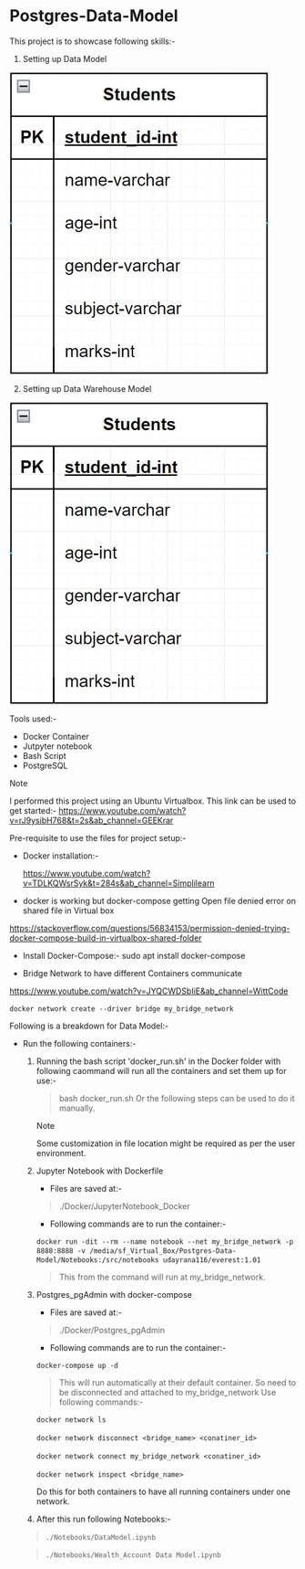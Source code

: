 # Postgres-Data-Model

This project is to showcase following skills:-
1. Setting up Data Model

![Alt text](./Images/Studends_DataModel.jpg "students table")

2. Setting up Data Warehouse Model

![Alt text](./Images/Studends_DataModel.jpg "a title")

Tools used:-
- Docker Container
- Jutpyter notebook
- Bash Script
- PostgreSQL

> [!NOTE]
> I performed this project using an Ubuntu Virtualbox.
> This link can be used to get started:-
> https://www.youtube.com/watch?v=rJ9ysibH768&t=2s&ab_channel=GEEKrar

Pre-requisite to use the files for project setup:-
- Docker installation:-

    https://www.youtube.com/watch?v=TDLKQWsrSyk&t=284s&ab_channel=Simplilearn
    
- docker is working but docker-compose getting Open file denied error on shared file in Virtual box

https://stackoverflow.com/questions/56834153/permission-denied-trying-docker-compose-build-in-virtualbox-shared-folder

* Install Docker-Compose:-
sudo apt install docker-compose

- Bridge Network to have different Containers communicate

https://www.youtube.com/watch?v=JYQCWDSbIiE&ab_channel=WittCode

```docker
docker network create --driver bridge my_bridge_network
```

Following is a breakdown for Data Model:-
- Run the following containers:-
    1. Running the bash script 'docker_run.sh' in the Docker folder with following caommand will run all the containers and set them up for use:-
        > bash docker_run.sh 
        Or the following steps can be used to do it manually.

        > [!NOTE]
        > Some customization in file location might be required as per the user environment.

    1. Jupyter Notebook with Dockerfile
        * Files are saved at:-
        > ./Docker/JupyterNotebook_Docker
        * Following commands are to run the container:-
        ```docker
        docker run -dit --rm --name notebook --net my_bridge_network -p 8888:8888 -v /media/sf_Virtual_Box/Postgres-Data-Model/Notebooks:/src/notebooks udayrana116/everest:1.01
        ```
        > This from the command will run at my_bridge_network.

    2. Postgres_pgAdmin with docker-compose
        * Files are saved at:-
        > ./Docker/Postgres_pgAdmin
        * Following commands are to run the container:-
        ```docker
        docker-compose up -d
        ```
        > This will run automatically at their default container. So need to be 
        > disconnected and attached to my_bridge_network
        > Use following commands:-
        ```docker
        docker network ls 

        docker network disconnect <bridge_name> <conatiner_id>

        docker network connect my_bridge_network <conatiner_id>

        docker network inspect <bridge_name>
        ```
        Do this for both containers to have all running containers under one network.
    3. After this run following Notebooks:-

    > `./Notebooks/DataModel.ipynb`

    > `./Notebooks/Wealth_Account Data Model.ipynb`